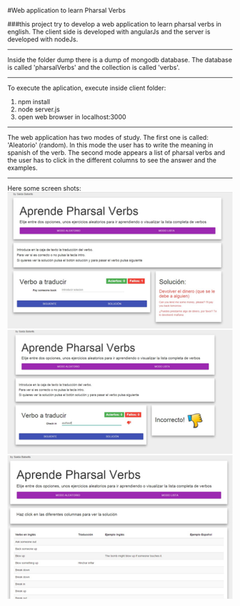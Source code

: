 #Web application to learn Pharsal Verbs

###this project try to develop a web application to learn pharsal verbs in english. The client side is developed with angularJs and the server is developed with nodeJs.

___

Inside the folder dump there is a dump of mongodb database. The database is called 'pharsalVerbs' and the collection is called 'verbs'.
___

To execute the aplication, execute inside client folder:
1. npm install
2. node server.js
3. open web browser in localhost:3000

___

The web application has two modes of study.
The first one is called: 'Aleatorio' (random). In this mode the user has to write the meaning in spanish of the verb.
The second mode appears a list of pharsal verbs and the user has to click in the different columns to see the answer and the examples.

___

Here some screen shots:
![screenshot](https://github.com/ebsPr/pharsal_verbs/blob/master/screenshots/screenshoot1.jpg)
![screenshot](https://github.com/ebsPr/pharsal_verbs/blob/master/screenshots/screenshoot2.jpg)
![screenshot](https://github.com/ebsPr/pharsal_verbs/blob/master/screenshots/screenshoot3.jpg)